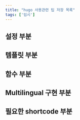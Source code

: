 ```yaml
---
title: "hugo 사용관련 팁 저장 목록"
tags: ['임시']
---
```


## 설정 부분

## 템플릿 부분

## 함수 부분

## Multilingual 구현 부분

## 필요한 shortcode 부분
